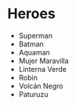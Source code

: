 # Heroes

* Superman
* Batman
* Aquaman
* Mujer Maravilla
* Linterna Verde
* Robin
* Volcán Negro
* Paturuzu
